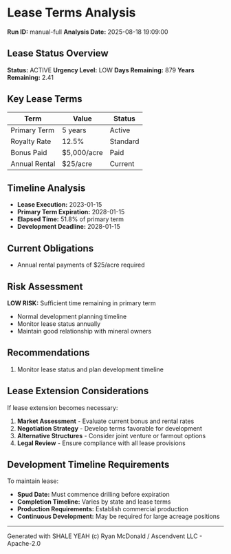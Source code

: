# Lease Terms Analysis

**Run ID:** manual-full
**Analysis Date:** 2025-08-18 19:09:00

## Lease Status Overview

**Status:** ACTIVE
**Urgency Level:** LOW
**Days Remaining:** 879
**Years Remaining:** 2.41

## Key Lease Terms

| Term | Value | Status |
|------|-------|--------|
| Primary Term | 5 years | Active |
| Royalty Rate | 12.5% | Standard |
| Bonus Paid | $5,000/acre | Paid |
| Annual Rental | $25/acre | Current |

## Timeline Analysis

- **Lease Execution:** 2023-01-15
- **Primary Term Expiration:** 2028-01-15
- **Elapsed Time:** 51.8% of primary term
- **Development Deadline:** 2028-01-15

## Current Obligations

- Annual rental payments of $25/acre required

## Risk Assessment


**LOW RISK:** Sufficient time remaining in primary term
- Normal development planning timeline
- Monitor lease status annually
- Maintain good relationship with mineral owners

## Recommendations

1. Monitor lease status and plan development timeline

## Lease Extension Considerations

If lease extension becomes necessary:

1. **Market Assessment** - Evaluate current bonus and rental rates
2. **Negotiation Strategy** - Develop terms favorable for development
3. **Alternative Structures** - Consider joint venture or farmout options
4. **Legal Review** - Ensure compliance with all lease provisions

## Development Timeline Requirements

To maintain lease:
- **Spud Date:** Must commence drilling before expiration
- **Completion Timeline:** Varies by state and lease terms
- **Production Requirements:** Establish commercial production
- **Continuous Development:** May be required for large acreage positions

---

Generated with SHALE YEAH (c) Ryan McDonald / Ascendvent LLC - Apache-2.0
